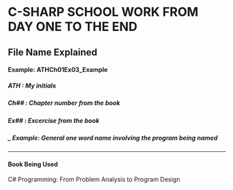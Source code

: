 # C-SHARP SCHOOL WORK FROM DAY ONE TO THE END

## File Name Explained 
#### Example: ATHCh01Ex03_Example
##### ATH : My initials
##### Ch## : Chapter number from the book
##### Ex## : Excercise from the book
##### _ Example: General one word name involving the program being named 

<hr>

#### Book Being Used 
C# Programming: From Problem Analysis to Program Design
